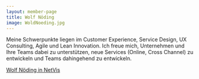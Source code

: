 ```yaml
---
layout: member-page
title: Wolf Nöding
image: WoldNoeding.jpg
---
```


Meine Schwerpunkte liegen im Customer Experience, Service Design, UX Consulting, Agile und Lean Innovation. Ich freue
mich, Unternehmen und Ihre Teams dabei zu unterstützen, neue Services (Online, Cross Channel) zu entwickeln und Teams
dahingehend zu entwickeln.

[Wolf Nöding in NetVis](https://xcamp.co/netvis/#0x186c5)
